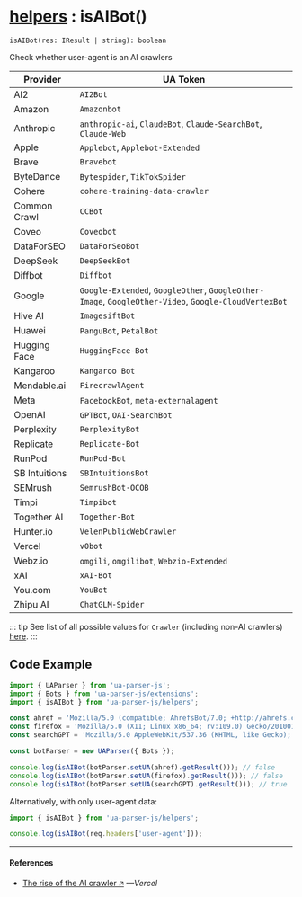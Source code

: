 # [helpers](/api/submodules/helpers/overview) : isAIBot()

`isAIBot(res: IResult | string): boolean`

Check whether user-agent is an AI crawlers

| **Provider**  | **UA Token**                                                                                        |
| ------------- | --------------------------------------------------------------------------------------------------- |
| AI2           | `AI2Bot`                                                                                            |
| Amazon        | `Amazonbot`                                                                                         |
| Anthropic     | `anthropic-ai`, `ClaudeBot`, `Claude-SearchBot`, `Claude-Web`                                       |
| Apple         | `Applebot`, `Applebot-Extended`                                                                     |
| Brave         | `Bravebot`                                                                                          |
| ByteDance     | `Bytespider`, `TikTokSpider`                                                                        |
| Cohere        | `cohere-training-data-crawler`                                                                      |
| Common Crawl  | `CCBot`                                                                                             |
| Coveo         | `Coveobot`                                                                                          |
| DataForSEO    | `DataForSeoBot`                                                                                     |
| DeepSeek      | `DeepSeekBot`                                                                                       |
| Diffbot       | `Diffbot`                                                                                           |
| Google        | `Google-Extended`, `GoogleOther`, `GoogleOther-Image`, `GoogleOther-Video`, `Google-CloudVertexBot` |
| Hive AI       | `ImagesiftBot`                                                                                      |
| Huawei        | `PanguBot`, `PetalBot`                                                                              |
| Hugging Face  | `HuggingFace-Bot`                                                                                   |
| Kangaroo      | `Kangaroo Bot`                                                                                      |
| Mendable.ai   | `FirecrawlAgent`                                                                                    |
| Meta          | `FacebookBot`, `meta-externalagent`                                                                 |
| OpenAI        | `GPTBot`, `OAI-SearchBot`                                                                           |
| Perplexity    | `PerplexityBot`                                                                                     |
| Replicate     | `Replicate-Bot`                                                                                     |
| RunPod        | `RunPod-Bot`                                                                                        |
| SB Intuitions | `SBIntuitionsBot`                                                                                   |
| SEMrush       | `SemrushBot-OCOB`                                                                                   |
| Timpi         | `Timpibot`                                                                                          |
| Together AI   | `Together-Bot`                                                                                      |
| Hunter.io     | `VelenPublicWebCrawler`                                                                             |
| Vercel        | `v0bot`                                                                                             |
| Webz.io       | `omgili`, `omgilibot`, `Webzio-Extended`                                                            |
| xAI           | `xAI-Bot`                                                                                           |
| You.com       | `YouBot`                                                                                            |
| Zhipu AI      | `ChatGLM-Spider`                                                                                    |


::: tip
See list of all possible values for `Crawler` (including non-AI crawlers) [here](/api/submodules/extensions/crawlers).
:::

## Code Example

```js [example.js]
import { UAParser } from 'ua-parser-js';
import { Bots } from 'ua-parser-js/extensions';
import { isAIBot } from 'ua-parser-js/helpers';

const ahref = 'Mozilla/5.0 (compatible; AhrefsBot/7.0; +http://ahrefs.com/robot/)';
const firefox = 'Mozilla/5.0 (X11; Linux x86_64; rv:109.0) Gecko/20100101 Firefox/111.0';
const searchGPT = 'Mozilla/5.0 AppleWebKit/537.36 (KHTML, like Gecko); compatible; OAI-SearchBot/1.0; +https://openai.com/searchbot';

const botParser = new UAParser({ Bots });

console.log(isAIBot(botParser.setUA(ahref).getResult())); // false
console.log(isAIBot(botParser.setUA(firefox).getResult())); // false
console.log(isAIBot(botParser.setUA(searchGPT).getResult())); // true
```

Alternatively, with only user-agent data:

```js [example-server.js]
import { isAIBot } from 'ua-parser-js/helpers';

console.log(isAIBot(req.headers['user-agent']));
```

---

#### References

* [The rise of the AI crawler 🡥](https://vercel.com/blog/the-rise-of-the-ai-crawler) *—Vercel*